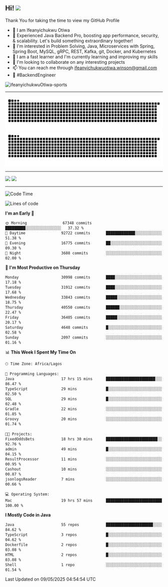 <!-- BLOG-POST-LIST:START --><!-- BLOG-POST-LIST:END -->

## Hi! <img src="https://media.giphy.com/media/hvRJCLFzcasrR4ia7z/giphy.gif" width="4%"> 

Thank You for taking the time to view my GitHub Profile

- 👋 I am Ifeanyichukwu Otiwa
- 🚀 Experienced Java Backend Pro, boosting app performance, security, & scalability. Let's build something extraordinary together!
- 👀 I'm interested in Problem Solving, Java, Microservices with Spring, Spring Boot, MySQL, gRPC, REST, Kafka, git, Docker, and Kubernetes
- 🌱 I am a fast learner and I'm currently learning and improving my skills
- 💞️ I'm looking to collaborate on any interesting projects
- 📫 You can reach me through ifeanyichukwuotiwa.winson@gmail.com
- 🚀 #BackendEngineer

<p align="left" marginTop="10px"> <img src="https://komarev.com/ghpvc/?username=ifeanyichukwuOtiwa-sports&label=Profile%20views&color=0e75b6&style=for-the-badge" alt="ifeanyichukwuOtiwa-sports" /> </p>

***

<!--🐍📈SNAKEGRAPH / 🌐WEBSITE: https://github.com/Platane/snk -->
![github contribution grid snake animation](https://raw.githubusercontent.com/ifeanyichukwuOtiwa-sports/ifeanyichukwuOtiwa-sports/output/github-contribution-grid-snake-dark.svg#gh-dark-mode-only)![github contribution grid snake animation](https://raw.githubusercontent.com/ifeanyichukwuOtiwa-sports/ifeanyichukwuOtiwa-sports/output/github-contribution-grid-snake.svg#gh-light-mode-only)

***

<p float="left">
  <img float="left" src="https://github-readme-stats.vercel.app/api?username=ifeanyichukwuOtiwa-sports&count_private=true&include_all_commits=true&theme=react&show_icons=true" />
  <img float="right" src="https://github-readme-stats.vercel.app/api/top-langs/?username=ifeanyichukwuOtiwa-sports&layout=compact&show_icons=true&theme=react" /> 
</p>

***



<!--START_SECTION:waka-->
![Code Time](http://img.shields.io/badge/Code%20Time-3%2C671%20hrs%2036%20mins-blue)

![Lines of code](https://img.shields.io/badge/From%20Hello%20World%20I%27ve%20Written-49.5%20million%20lines%20of%20code-blue)

**I'm an Early 🐤** 

```text
🌞 Morning                67348 commits       █████████░░░░░░░░░░░░░░░░   37.32 % 
🌆 Daytime                92722 commits       █████████████░░░░░░░░░░░░   51.38 % 
🌃 Evening                16775 commits       ██░░░░░░░░░░░░░░░░░░░░░░░   09.30 % 
🌙 Night                  3608 commits        ░░░░░░░░░░░░░░░░░░░░░░░░░   02.00 % 
```
📅 **I'm Most Productive on Thursday** 

```text
Monday                   30998 commits       ████░░░░░░░░░░░░░░░░░░░░░   17.18 % 
Tuesday                  31912 commits       ████░░░░░░░░░░░░░░░░░░░░░   17.68 % 
Wednesday                33843 commits       █████░░░░░░░░░░░░░░░░░░░░   18.75 % 
Thursday                 40550 commits       ██████░░░░░░░░░░░░░░░░░░░   22.47 % 
Friday                   36405 commits       █████░░░░░░░░░░░░░░░░░░░░   20.17 % 
Saturday                 4648 commits        █░░░░░░░░░░░░░░░░░░░░░░░░   02.58 % 
Sunday                   2097 commits        ░░░░░░░░░░░░░░░░░░░░░░░░░   01.16 % 
```


📊 **This Week I Spent My Time On** 

```text
🕑︎ Time Zone: Africa/Lagos

💬 Programming Languages: 
Java                     17 hrs 15 mins      ██████████████████████░░░   86.47 % 
TypeScript               29 mins             █░░░░░░░░░░░░░░░░░░░░░░░░   02.50 % 
SQL                      29 mins             █░░░░░░░░░░░░░░░░░░░░░░░░   02.48 % 
Gradle                   22 mins             ░░░░░░░░░░░░░░░░░░░░░░░░░   01.85 % 
Groovy                   20 mins             ░░░░░░░░░░░░░░░░░░░░░░░░░   01.74 % 

🐱‍💻 Projects: 
FixedOddsBets            18 hrs 30 mins      ███████████████████████░░   92.76 % 
admin                    49 mins             █░░░░░░░░░░░░░░░░░░░░░░░░   04.15 % 
ResultProcessor          11 mins             ░░░░░░░░░░░░░░░░░░░░░░░░░   00.95 % 
Cashout                  10 mins             ░░░░░░░░░░░░░░░░░░░░░░░░░   00.87 % 
jsonlogsReader           7 mins              ░░░░░░░░░░░░░░░░░░░░░░░░░   00.66 % 

💻 Operating System: 
Mac                      19 hrs 57 mins      █████████████████████████   100.00 % 
```

**I Mostly Code in Java** 

```text
Java                     55 repos            █████████████████████░░░░   84.62 % 
TypeScript               3 repos             █░░░░░░░░░░░░░░░░░░░░░░░░   04.62 % 
Dockerfile               2 repos             █░░░░░░░░░░░░░░░░░░░░░░░░   03.08 % 
HTML                     2 repos             █░░░░░░░░░░░░░░░░░░░░░░░░   03.08 % 
Shell                    1 repo              ░░░░░░░░░░░░░░░░░░░░░░░░░   01.54 % 
```




 Last Updated on 09/05/2025 04:54:54 UTC
<!--END_SECTION:waka-->

<!--
<p align="center">
![trophy](https://github-profile-trophy.vercel.app/?username=ifeanyichukwuOtiwa-sports&theme=onedark) (https://github.com/ryo-ma/github-profile-trophy)
</p>
-->

<!---
ifeanyi-otiwa/ifeanyi-otiwa is a ✨ special ✨ repository because its `README.md` (this file) appears on your GitHub profile.
You can click the Preview link to take a look at your changes.
--->
